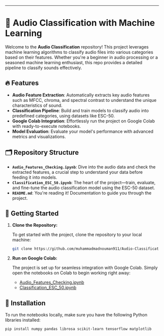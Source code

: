
---

# 🎵 **Audio Classification with Machine Learning**

Welcome to the **Audio Classification** repository! This project leverages machine learning algorithms to classify audio files into various categories based on their features. Whether you're a beginner in audio processing or a seasoned machine learning enthusiast, this repo provides a detailed pipeline to classify sounds effectively.

## 🔥 **Features**

* **Audio Feature Extraction**: Automatically extracts key audio features such as MFCC, chroma, and spectral contrast to understand the unique characteristics of sound.
* **Classification Pipeline**: Build and train models to classify audio into predefined categories, using datasets like ESC-50.
* **Google Colab Integration**: Effortlessly run the project on Google Colab with ready-to-execute notebooks.
* **Model Evaluation**: Evaluate your model's performance with advanced metrics and visualizations.

## 🗂 **Repository Structure**

* **`Audio_Features_Checking.ipynb`**: Dive into the audio data and check the extracted features, a crucial step to understand your data before feeding it into models.
* **`Classification_ESC_50.ipynb`**: The heart of the project—train, evaluate, and fine-tune the audio classification model using the ESC-50 dataset.
* **`README.md`**: You're reading it! Documentation to guide you through the project.

## 🚀 **Getting Started**

1. **Clone the Repository:**

   To get started with the project, clone the repository to your local machine:

   ```bash
   git clone https://github.com/muhammadmadnouman911/Audio-Classification.git
   ```

2. **Run on Google Colab:**

   The project is set up for seamless integration with Google Colab. Simply open the notebooks on Colab to begin working right away:

   * [Audio\_Features\_Checking.ipynb](https://colab.research.google.com/)
   * [Classification\_ESC\_50.ipynb](https://colab.research.google.com/)

## 🧩 **Installation**

To run the notebooks locally, make sure you have the following Python libraries installed:

```bash
pip install numpy pandas librosa scikit-learn tensorflow matplotlib
```

